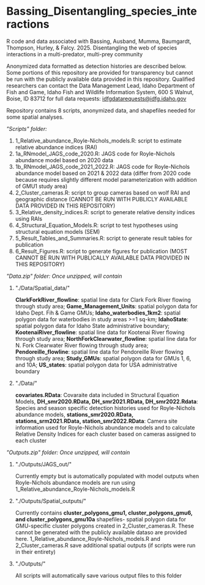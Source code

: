 # Bassing_Disentangling_species_interactions
R code and data associated with Bassing, Ausband, Mumma, Baumgardt, Thompson, Hurley, &amp; Falcy. 2025. Disentangling the web of species interactions in a multi-predator, multi-prey community

Anonymized data formatted as detection histories are described below. Some portions of this repository are provided for transparency but cannot be run with the publicly available data provided in this repository.
Qualified researchers can contact the Data Management Lead, Idaho Department of Fish and Game, Idaho Fish and Wildlife Information System, 600 S Walnut, Boise, ID 83712 for full data requests: idfgdatarequests@idfg.idaho.gov 

Repository contains 8 scripts, anonymized data, and shapefiles needed for some spatial analyses.

_"Scripts" folder:_
1. 1_Relative_abundance_Royle-Nichols_models.R: script to estimate relative abundance indices (RAI)
2. 1a_RNmodel_JAGS_code_2020.R: JAGS code for Royle-Nichols abundance model based on 2020 data
3. 1b_RNmodel_JAGS_code_2021_2022.R: JAGS code for Royle-Nichols abundance model based on 2021 & 2022 data (differ from 2020 code because requires slightly different model parameterization with addition of GMU1 study area)
4. 2_Cluster_cameras.R: script to group cameras based on wolf RAI and geographic distance (CANNOT BE RUN WITH PUBLICLY AVAILABLE DATA PROVIDED IN THIS REPOSITORY)
5. 3_Relative_density_indices.R: script to generate relative density indices using RAIs
6. 4_Structural_Equation_Models.R: script to test hypotheses using structural equation models (SEM)
7. 5_Result_Tables_and_Summaries.R: script to generate result tables for publication
8. 6_Result_Figures.R: script to generate figures for publication (MOST CANNOT BE RUN WITH PUBLICALLY AVAILABLE DATA PROVIDED IN THIS REPOSITORY)
  
_"Data.zip" folder: 
Once unzipped, will contain_
  1. "./Data/Spatial_data/"
     
     **ClarkForkRiver_flowline**: spatial line data for Clark Fork River flowing through study area;
     **Game_Management_Units**: spatial polygon data for Idaho Dept. Fih & Game GMUs;
     **Idaho_waterbodies_1km2**: spatial polygon data for waterbodies in study areas >=1 sq-km;
     **IdahoState**: spatial polygon data for Idaho State administrative boundary;
     **KootenaiRiver_flowline**: spatial line data for Kootenai River flowing through study area;
     **NorthForkClearwater_flowline**: spatial line data for N. Fork Clearwater River flowing through study area;
     **Pendoreille_flowline**: spatial line data for Pendoreille River flowing through study area;
     **Study_GMUs**: spatial polygon data for GMUs 1, 6, and 10A;
     **US_states**: spatial polygon data for USA administrative boundary
  2. "./Data/"
     
      **covariates.RData**: Covaraite data included in Structural Equation Models,
      **DH_smr2020.RData, DH_smr2021.RData, DH_smr2022.Rdata**: Species and season specific detection histories used for Royle-Nichols abundance models,
      **stations_smr2020.RData, stations_srm2021.RData, station_smr2022.RData**: Camera site information used for Royle-Nichols abundance models and to calculate Relative Density Indices for each cluster based on cameras assigned to each cluster
  
_"Outputs.zip" folder: 
Once unzipped, will contain_
  1. "./Outputs/JAGS_out/"
     
      Currently empty but is automatically populated with model outputs when Royle-Nichols 
      abundance models are run using 1_Relative_abundance_Royle-Nichols_models.R
  2. "./Outputs/Spatial_outputs/"
     
      Currently contains **cluster_polygons_gmu1, cluster_polygons_gmu6, and cluster_polygons_gmu10a** shapefiles- 
      spatial polygon data for GMU-specific cluster polygons created in 2_Cluster_cameras.R. 
      These cannot be generated with the publicly available dataso are provided here. 
      1_Relative_abundance_Royle-Nichols_models.R and 2_Cluster_cameras.R save additional spatial 
      outputs (if scripts were run in their entirety)
  3. "./Outputs/"
     
      All scripts will automatically save various output files to this folder

